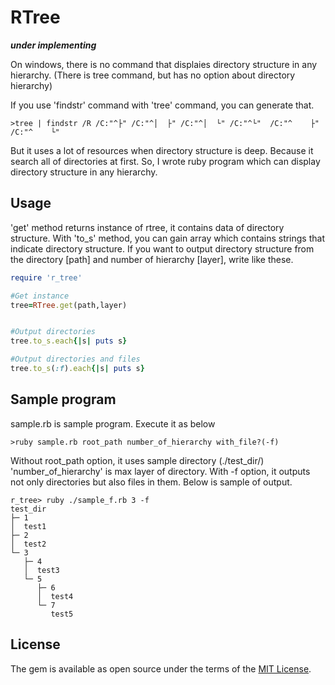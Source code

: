 # RTree

***under implementing***

On windows, there is no command that displaies directory structure in any hierarchy.
(There is tree command, but has no option about directory hierarchy)

If you use 'findstr' command with 'tree' command, you can generate that.
```Two layer example
>tree | findstr /R /C:"^├" /C:"^│  ├" /C:"^│  └" /C:"^└"  /C:"^    ├" /C:"^    └"
```

But it uses a lot of resources when directory structure is deep.
Because it search all of directories at first.
So, I wrote ruby program which can display directory structure in any hierarchy. 

## Usage
'get' method returns instance of rtree, it contains data of directory structure.
With 'to_s' method, you can gain array which contains strings that indicate directory structure.
If you want to output directory structure from the directory [path] and number of hierarchy [layer], write like these.
```ruby
require 'r_tree'

#Get instance
tree=RTree.get(path,layer)


#Output directories
tree.to_s.each{|s| puts s}

#Output directories and files
tree.to_s(:f).each{|s| puts s}

```


## Sample program
sample.rb is sample program.
Execute it as below
```executing
>ruby sample.rb root_path number_of_hierarchy with_file?(-f)
```
Without root_path option, it uses sample directory (./test_dir/)
'number_of_hierarchy' is max layer of directory.
With -f option, it outputs not only directories but also files in them.
Below is sample of output.
```Executing sample
r_tree> ruby ./sample_f.rb 3 -f
test_dir
├─ 1
│  test1
├─ 2
│  test2
└─ 3
   ├─ 4
   │  test3
   └─ 5
      ├─ 6
      │  test4
      └─ 7
         test5
```

<!--
## Installation

Add this line to your application's Gemfile:

```ruby
gem 'r_tree'
```

And then execute:

    $ bundle

Or install it yourself as:

    $ gem install r_tree


## Development

After checking out the repo, run `bin/setup` to install dependencies. Then, run `rake spec` to run the tests. You can also run `bin/console` for an interactive prompt that will allow you to experiment.

To install this gem onto your local machine, run `bundle exec rake install`. To release a new version, update the version number in `version.rb`, and then run `bundle exec rake release`, which will create a git tag for the version, push git commits and tags, and push the `.gem` file to [rubygems.org](https://rubygems.org).

## Contributing

Bug reports and pull requests are welcome on GitHub at https://github.com/[USERNAME]/r_tree. This project is intended to be a safe, welcoming space for collaboration, and contributors are expected to adhere to the [Contributor Covenant](http://contributor-covenant.org) code of conduct.

-->
## License

The gem is available as open source under the terms of the [MIT License](https://opensource.org/licenses/MIT).


